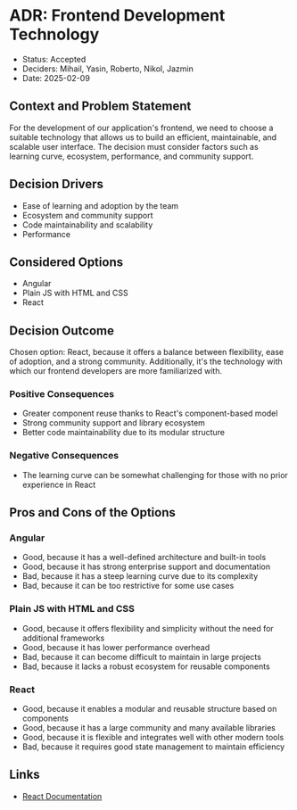 # ADR: Frontend Development Technology

* Status: Accepted
* Deciders: Mihail, Yasin, Roberto, Nikol, Jazmin
* Date: 2025-02-09

## Context and Problem Statement

For the development of our application's frontend, we need to choose a suitable technology that allows us to build an efficient, maintainable, and scalable user interface. The decision must consider factors such as learning curve, ecosystem, performance, and community support.

## Decision Drivers

* Ease of learning and adoption by the team
* Ecosystem and community support
* Code maintainability and scalability
* Performance

## Considered Options

* Angular
* Plain JS with HTML and CSS
* React

## Decision Outcome

Chosen option: React, because it offers a balance between flexibility, ease of adoption, and a strong community. Additionally, it's the technology with which our frontend developers are more familiarized with.

### Positive Consequences

* Greater component reuse thanks to React's component-based model
* Strong community support and library ecosystem
* Better code maintainability due to its modular structure

### Negative Consequences

* The learning curve can be somewhat challenging for those with no prior experience in React

## Pros and Cons of the Options

### Angular

* Good, because it has a well-defined architecture and built-in tools
* Good, because it has strong enterprise support and documentation
* Bad, because it has a steep learning curve due to its complexity
* Bad, because it can be too restrictive for some use cases

### Plain JS with HTML and CSS

* Good, because it offers flexibility and simplicity without the need for additional frameworks
* Good, because it has lower performance overhead
* Bad, because it can become difficult to maintain in large projects
* Bad, because it lacks a robust ecosystem for reusable components

### React

* Good, because it enables a modular and reusable structure based on components
* Good, because it has a large community and many available libraries
* Good, because it is flexible and integrates well with other modern tools
* Bad, because it requires good state management to maintain efficiency

## Links

* [React Documentation](https://react.dev/)

